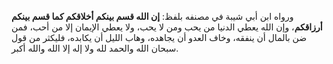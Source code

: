 ورواه ابن أبي شيبة في مصنفه بلفظ: **إن الله قسم بينكم أخلاقكم كما قسم بينكم أرزاقكم**، وإن الله يعطي الدنيا من يحب ومن لا يحب، ولا يعطي الإيمان إلا من أحب، فمن ضن بالمال أن ينفقه، وخاف العدو أن يجاهده، وهاب الليل أن يكابده، فليكثر من قول سبحان الله والحمد لله ولا إله إلا الله والله أكبر.